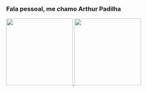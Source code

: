 ### Fala pessoal, me chamo Arthur Padilha

<div>
<a href = "https://github.com/TheKarthur">
 <img height = "180em" src = "https://github-readme-stats.vercel.app/api?username=thekarthur&show_icons=true&theme=dark&include_all_commits=true"/>
  <img height = "180em" src = "https://github-readme-stats.vercel.app/api/top-langs/?username=thekarthur&layout=compact&langs_count=8&theme=dark"/>
</div>
